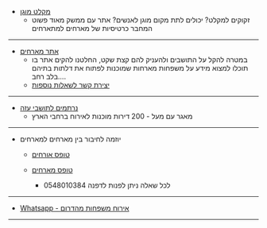 - [מקלט מוגן](<https://protected-shelter.vercel.app/>)
  - זקוקים למקלט? יכולים לתת מקום מוגן לאנשים? אתר עם ממשק מאוד פשוט המחבר כרטיסיות של מארחים למתארחים

---

- [אתר מארחים](<https://mearhim.vercel.app/>)
  - במטרה להקל על התושבים ולהעניק להם קצת שקט, החלטנו להקים אתר בו תוכלו למצוא מידע על משפחות מארחות שמוכנות לפתוח את דלתות בתיהם בלב רחב....
  - [יצירת קשר לשאלות נוספות](<https://api.whatsapp.com/send/?phone=%2B972548816044&text&type=phone_number&app_absent=0>)

---

- [נרתמים לתושבי עזה](<https://sites.google.com/gshr.co.il/nirtamim/%D7%91%D7%99%D7%AA?authuser=0>)
  - מאגר עם מעל - 200 דירות מוכנות לאירוח ברחבי הארץ

---
- יוזמה לחיבור בין מארחים למארחים
  - [טופס אורחים](<https://forms.gle/wWfTqrB3dpEgXU5x7>)

  - [טופס מארחים](<https://forms.gle/pRPFHbtLVVMtKwby5>)
    - לכל שאלה ניתן לפנות לדפנה 0548010384

---

- [Whatsapp - אירוח משפחות מהדרום](<https://chat.whatsapp.com/E6GofQiyosDLndYKKCcC4v>)

---
